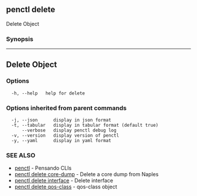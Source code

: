 ## penctl delete

Delete Object

### Synopsis



---------------
 Delete Object 
---------------


### Options

```
  -h, --help   help for delete
```

### Options inherited from parent commands

```
  -j, --json      display in json format
  -t, --tabular   display in tabular format (default true)
      --verbose   display penctl debug log
  -v, --version   display version of penctl
  -y, --yaml      display in yaml format
```

### SEE ALSO
* [penctl](penctl.md)	 - Pensando CLIs
* [penctl delete core-dump](penctl_delete_core-dump.md)	 - Delete a core dump from Naples
* [penctl delete interface](penctl_delete_interface.md)	 - Delete interface
* [penctl delete qos-class](penctl_delete_qos-class.md)	 - qos-class object

